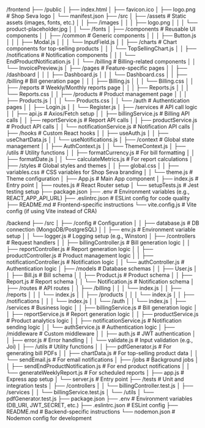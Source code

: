
/frontend
├── /public
│   ├── index.html
│   ├── favicon.ico
│   ├── logo.png        # Shop Seva logo
│   └── manifest.json
├── /src
│   ├── /assets         # Static assets (images, fonts, etc.)
│   │   ├── /images
│   │   │   ├── logo.png
│   │   │   └── product-placeholder.jpg
│   │   └── /fonts
│   ├── /components     # Reusable UI components
│   │   ├── /common    # Generic components
│   │   │   ├── Button.js
│   │   │   ├── Modal.js
│   │   │   └── InputField.js
│   │   ├── /charts    # Chart components for top-selling products
│   │   │   └── TopSellingChart.js
│   │   ├── /notifications  # Notification components
│   │   │   └── EndProductNotification.js
│   │   └── /billing   # Billing-related components
│   │       └── InvoicePreview.js
│   ├── /pages         # Feature-specific pages
│   │   ├── /dashboard
│   │   │   ├── Dashboard.js
│   │   │   └── Dashboard.css
│   │   ├── /billing   # Bill generation page
│   │   │   ├── Billing.js
│   │   │   └── Billing.css
│   │   ├── /reports   # Weekly/Monthly reports page
│   │   │   ├── Reports.js
│   │   │   └── Reports.css
│   │   ├── /products  # Product management page
│   │   │   ├── Products.js
│   │   │   └── Products.css
│   │   └── /auth      # Authentication pages
│   │       ├── Login.js
│   │       └── Register.js
│   ├── /services      # API call logic
│   │   ├── api.js     # Axios/Fetch setup
│   │   ├── billingService.js  # Billing API calls
│   │   ├── reportService.js   # Report API calls
│   │   ├── productService.js  # Product API calls
│   │   └── notificationService.js # Notification API calls
│   ├── /hooks         # Custom React hooks
│   │   ├── useAuth.js
│   │   ├── useChartData.js
│   │   └── useNotifications.js
│   ├── /context       # Global state management
│   │   ├── AuthContext.js
│   │   └── ThemeContext.js
│   ├── /utils         # Utility functions
│   │   ├── formatCurrency.js  # For bill formatting
│   │   ├── formatDate.js
│   │   └── calculateMetrics.js  # For report calculations
│   ├── /styles        # Global styles and themes
│   │   ├── global.css
│   │   ├── variables.css  # CSS variables for Shop Seva branding
│   │   └── theme.js      # Theme configuration
│   ├── App.js         # Main App component
│   ├── index.js       # Entry point
│   ├── routes.js      # React Router setup
│   └── setupTests.js  # Jest testing setup
├── package.json
├── .env               # Environment variables (e.g., REACT_APP_API_URL)
├── .eslintrc.json     # ESLint config for code quality
├── README.md          # Frontend-specific instructions
└── vite.config.js     # Vite config (if using Vite instead of CRA)






/backend
├── /src
│   ├── /config             # Configuration
│   │   ├── database.js     # DB connection (MongoDB/PostgreSQL)
│   │   ├── env.js          # Environment variable setup
│   │   └── logger.js       # Logging setup (e.g., Winston)
│   ├── /controllers        # Request handlers
│   │   ├── billingController.js   # Bill generation logic
│   │   ├── reportController.js    # Report generation logic
│   │   ├── productController.js   # Product management logic
│   │   ├── notificationController.js # Notification logic
│   │   └── authController.js      # Authentication logic
│   ├── /models             # Database schemas
│   │   ├── User.js
│   │   ├── Bill.js         # Bill schema
│   │   ├── Product.js      # Product schema
│   │   ├── Report.js       # Report schema
│   │   └── Notification.js # Notification schema
│   ├── /routes             # API routes
│   │   ├── /billing
│   │   │   └── index.js
│   │   ├── /reports
│   │   │   └── index.js
│   │   ├── /products
│   │   │   └── index.js
│   │   ├── /notifications
│   │   │   └── index.js
│   │   └── /auth
│   │       └── index.js
│   ├── /services           # Business logic
│   │   ├── billingService.js      # Bill generation logic
│   │   ├── reportService.js       # Report generation logic
│   │   ├── productService.js      # Product analytics logic
│   │   ├── notificationService.js # Notification sending logic
│   │   └── authService.js         # Authentication logic
│   ├── /middleware         # Custom middleware
│   │   ├── auth.js         # JWT authentication
│   │   ├── error.js        # Error handling
│   │   └── validate.js     # Input validation (e.g., Joi)
│   ├── /utils              # Utility functions
│   │   ├── pdfGenerator.js # For generating bill PDFs
│   │   ├── chartData.js    # For top-selling product data
│   │   └── sendEmail.js    # For email notifications
│   ├── /jobs               # Background jobs
│   │   ├── sendEndProductNotification.js # For end product notifications
│   │   └── generateWeeklyReport.js      # For scheduled reports
│   ├── app.js              # Express app setup
│   └── server.js           # Entry point
├── /tests                  # Unit and integration tests
│   ├── /controllers
│   │   └── billingController.test.js
│   ├── /services
│   │   └── billingService.test.js
│   └── /utils
│       └── pdfGenerator.test.js
├── package.json
├── .env                    # Environment variables (DB_URI, JWT_SECRET, etc.)
├── .eslintrc.json          # ESLint config
├── README.md               # Backend-specific instructions
└── nodemon.json            # Nodemon config for development